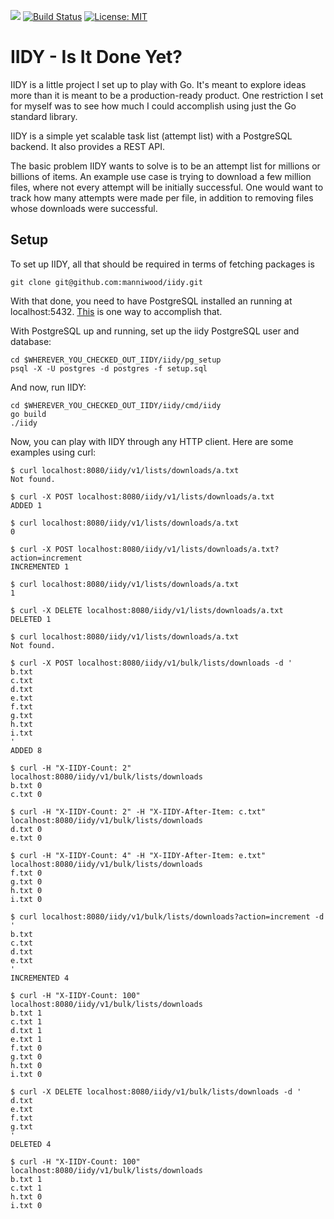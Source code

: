 [![](https://godoc.org/github.com/manniwood/iidy?status.svg)](https://godoc.org/github.com/manniwood/iidy)
[![Build Status](https://travis-ci.com/manniwood/iidy.svg)](https://travis-ci.com/manniwood/iidy)
[![License: MIT](https://img.shields.io/badge/License-MIT-yellow.svg)](https://opensource.org/licenses/MIT)

# IIDY - Is It Done Yet?

IIDY is a little project I set up to play with Go. It's meant to explore ideas
more than it is meant to be a production-ready product. One restriction I set
for myself was to see how much I could accomplish using just the Go standard
library.

IIDY is a simple yet scalable task list (attempt list) with a PostgreSQL
backend. It also provides a REST API.

The basic problem IIDY wants to solve is to be an attempt list for millions
or billions of items. An example use case is trying to download a few million
files, where not every attempt will be initially successful. One would want to
track how many attempts were made per file, in addition to removing files whose
downloads were successful.

## Setup

To set up IIDY, all that should be required in terms of fetching packages is

```
git clone git@github.com:manniwood/iidy.git
```

With that done, you need to have PostgreSQL installed an running at localhost:5432.
[This](https://www.manniwood.com/2017_02_27/postgresql_96_compile_install_howto.html)
is one way to accomplish that.

With PostgreSQL up and running, set up the iidy PostgreSQL user and database:

```
cd $WHEREVER_YOU_CHECKED_OUT_IIDY/iidy/pg_setup
psql -X -U postgres -d postgres -f setup.sql
```

And now, run IIDY:

```
cd $WHEREVER_YOU_CHECKED_OUT_IIDY/iidy/cmd/iidy
go build
./iidy
```

Now, you can play with IIDY through any HTTP client. Here are some examples
using curl:

```
$ curl localhost:8080/iidy/v1/lists/downloads/a.txt
Not found.

$ curl -X POST localhost:8080/iidy/v1/lists/downloads/a.txt
ADDED 1

$ curl localhost:8080/iidy/v1/lists/downloads/a.txt
0

$ curl -X POST localhost:8080/iidy/v1/lists/downloads/a.txt?action=increment
INCREMENTED 1

$ curl localhost:8080/iidy/v1/lists/downloads/a.txt
1

$ curl -X DELETE localhost:8080/iidy/v1/lists/downloads/a.txt
DELETED 1

$ curl localhost:8080/iidy/v1/lists/downloads/a.txt
Not found.

$ curl -X POST localhost:8080/iidy/v1/bulk/lists/downloads -d '
b.txt
c.txt
d.txt
e.txt
f.txt
g.txt
h.txt
i.txt
'
ADDED 8

$ curl -H "X-IIDY-Count: 2" localhost:8080/iidy/v1/bulk/lists/downloads
b.txt 0
c.txt 0

$ curl -H "X-IIDY-Count: 2" -H "X-IIDY-After-Item: c.txt" localhost:8080/iidy/v1/bulk/lists/downloads
d.txt 0
e.txt 0

$ curl -H "X-IIDY-Count: 4" -H "X-IIDY-After-Item: e.txt" localhost:8080/iidy/v1/bulk/lists/downloads
f.txt 0
g.txt 0
h.txt 0
i.txt 0

$ curl localhost:8080/iidy/v1/bulk/lists/downloads?action=increment -d '
b.txt
c.txt
d.txt
e.txt
'
INCREMENTED 4

$ curl -H "X-IIDY-Count: 100" localhost:8080/iidy/v1/bulk/lists/downloads
b.txt 1
c.txt 1
d.txt 1
e.txt 1
f.txt 0
g.txt 0
h.txt 0
i.txt 0

$ curl -X DELETE localhost:8080/iidy/v1/bulk/lists/downloads -d '
d.txt
e.txt
f.txt
g.txt
'
DELETED 4

$ curl -H "X-IIDY-Count: 100" localhost:8080/iidy/v1/bulk/lists/downloads
b.txt 1
c.txt 1
h.txt 0
i.txt 0
```


